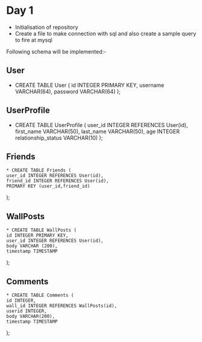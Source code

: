 Day 1
=====

* Initialisation of repository
* Create a file to make connection with sql and also create a sample query to fire at mysql

Following schema will be implemented:-

User
----
* CREATE TABLE User (
    id INTEGER PRIMARY KEY,
    username VARCHAR(64),
    password VARCHAR(64)
);

UserProfile
-----------
* CREATE TABLE UserProfile (
    user_id INTEGER REFERENCES User(id),
    first_name VARCHAR(50),
    last_name VARCHAR(50),
    age INTEGER
    relationship_status VARCHAR(10)
);

Friends
-------
    * CREATE TABLE Friends (
    user_id INTEGER REFERENCES User(id),
    friend_id INTEGER REFERENCES User(id),
    PRIMARY KEY (user_id,friend_id)
);

WallPosts
----------
    * CREATE TABLE WallPosts (
    id INTEGER PRIMARY KEY,
    user_id INTEGER REFERENCES User(id),
    body VARCHAR (200),
    timestamp TIMESTAMP
);

Comments
--------
    * CREATE TABLE Comments (
    id INTEGER,
    wall_id INTEGER REFERENCES WallPosts(id),
    userid INTEGER,
    body VARCHAR(200),
    timestamp TIMESTAMP
);



